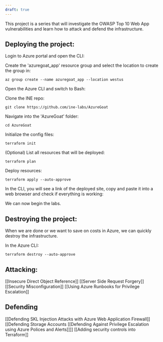 ```yaml
---
draft: true
---
```

This project is a series that will investigate the OWASP Top 10 Web App vulnerabilities and learn how to attack and defend the infrastructure. 
## Deploying the project:
Login to Azure portal and open the CLI:

Create the 'azuregoat_app' resource group and select the location to create the group in:

```
az group create --name azuregoat_app --location westus
```

Open the Azure CLI and switch to Bash:

Clone the INE repo:
```
git clone https://github.com/ine-labs/AzureGoat
```

Navigate into the 'AzureGoat' folder:
```
cd AzureGoat
```

Initialize the config files:
```
terraform init
```

(Optional) List all resources that will be deployed:

```
terraform plan
```

Deploy resources:

```
terraform apply --auto-approve
```

In the CLI, you will see a link of the deployed site, copy and paste it into a web browser and check if everything is working:


We can now begin the labs.

## Destroying the project:
When we are done or we want to save on costs in Azure, we can quickly destroy the infrastructure.

In the Azure CLI:

```
terraform destroy --auto-approve
```

## Attacking:
[[Insecure Direct Object Reference]]
[[Server Side Request Forgery]]
[[Security Misconfiguration]]
[[Using Azure Runbooks for Privilege Escalation]]

## Defending
[[Defending SKL Injection Attacks with Azure Web Application Firewall]]
[[Defending Storage Accounts
[[Defending Against Privilege Escalation using Azure Polices and Alerts]]]]
[[Adding security controls into Terraform]]

